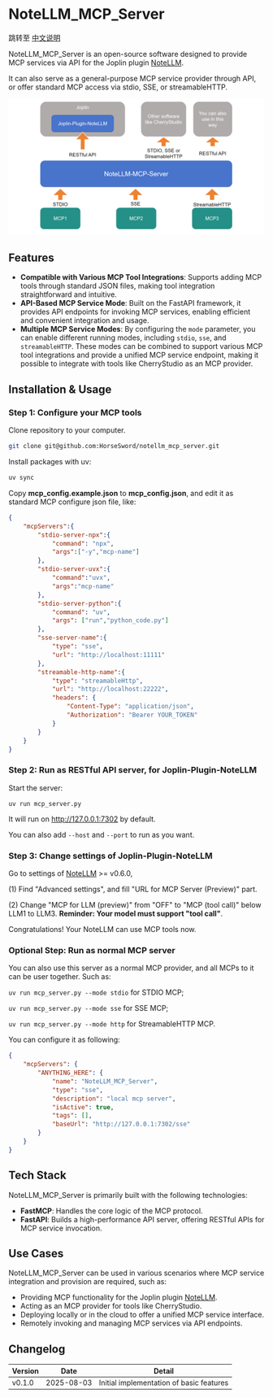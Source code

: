 # NoteLLM_MCP_Server

跳转至 [中文说明](docs/README_CN.md)

NoteLLM_MCP_Server is an open-source software designed to provide MCP services via API for the Joplin plugin [NoteLLM](https://github.com/HorseSword/joplin-plugin-notellm).  

It can also serve as a general-purpose MCP service provider through API, or offer standard MCP access via stdio, SSE, or streamableHTTP.

![image-20250804125754732](./_img/image-20250804125754732.png)



## Features

- **Compatible with Various MCP Tool Integrations**: Supports adding MCP tools through standard JSON files, making tool integration straightforward and intuitive.
- **API-Based MCP Service Mode**: Built on the FastAPI framework, it provides API endpoints for invoking MCP services, enabling efficient and convenient integration and usage.
- **Multiple MCP Service Modes**: By configuring the `mode` parameter, you can enable different running modes, including `stdio`, `sse`, and `streamableHTTP`. These modes can be combined to support various MCP tool integrations and provide a unified MCP service endpoint, making it possible to integrate with tools like CherryStudio as an MCP provider.



## Installation & Usage

### Step 1: Configure your MCP tools

Clone repository to your computer. 

```bash
git clone git@github.com:HorseSword/notellm_mcp_server.git
```



Install packages with uv:

```bash
uv sync
```



Copy **mcp_config.example.json** to **mcp_config.json**, and edit it as standard MCP configure json file, like:

```json
{
    "mcpServers":{
        "stdio-server-npx":{
            "command": "npx",
            "args":["-y","mcp-name"]
        },
        "stdio-server-uvx":{
            "command":"uvx",
            "args":"mcp-name"
        },
        "stdio-server-python":{
            "command": "uv",
            "args": ["run","python_code.py"]
        },
        "sse-server-name":{
            "type": "sse",
            "url": "http://localhost:11111"
        },
        "streamable-http-name":{
            "type": "streamableHttp",
            "url": "http://localhost:22222",
            "headers": {
                "Content-Type": "application/json",
                "Authorization": "Bearer YOUR_TOKEN"
            }
        }
    }
}
```



### Step 2: Run as RESTful API server, for  Joplin-Plugin-NoteLLM 

Start the server:

```
uv run mcp_server.py
```

It will run on http://127.0.0.1:7302 by default. 

You can also add `--host` and `--port` to run as you want.



### Step 3: Change settings of Joplin-Plugin-NoteLLM 

Go to settings of [NoteLLM](https://github.com/HorseSword/joplin-plugin-notellm) >= v0.6.0,

(1) Find "Advanced settings", and fill "URL for MCP Server (Preview)" part.

(2) Change "MCP for LLM (preview)" from "OFF" to "MCP (tool call)" below LLM1 to LLM3. **Reminder: Your model must support "tool call"**.



Congratulations! Your NoteLLM can use MCP tools now.



### Optional Step: Run as normal MCP server

You can also use this server as a normal MCP provider, and all MCPs to it can be user together. Such as:

`uv run mcp_server.py --mode stdio`  for STDIO MCP;

`uv run mcp_server.py --mode sse`  for SSE MCP;

`uv run mcp_server.py --mode http`  for StreamableHTTP MCP.



You can configure it as following:

```json
{
    "mcpServers": {
        "ANYTHING_HERE": {
            "name": "NoteLLM_MCP_Server",
            "type": "sse",
            "description": "local mcp server",
            "isActive": true,
            "tags": [],
            "baseUrl": "http://127.0.0.1:7302/sse"
        }
    }
}
```



## Tech Stack

NoteLLM_MCP_Server is primarily built with the following technologies:

- **FastMCP**: Handles the core logic of the MCP protocol.
- **FastAPI**: Builds a high-performance API server, offering RESTful APIs for MCP service invocation.



## Use Cases

NoteLLM_MCP_Server can be used in various scenarios where MCP service integration and provision are required, such as:

- Providing MCP functionality for the Joplin plugin [NoteLLM](https://github.com/HorseSword/joplin-plugin-notellm).
- Acting as an MCP provider for tools like CherryStudio.
- Deploying locally or in the cloud to offer a unified MCP service interface.
- Remotely invoking and managing MCP services via API endpoints.



## Changelog

Version | Date | Detail
--|--|--
v0.1.0 | 2025-08-03 | Initial implementation of basic features